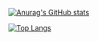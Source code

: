 [![Anurag's GitHub stats](https://github-readme-stats.vercel.app/api?username=terminalqz&count_private=true&theme=dracula)](https://github.com/anuraghazra/github-readme-stats)

[![Top Langs](https://github-readme-stats.vercel.app/api/top-langs/?username=terminalqz)](https://github.com/anuraghazra/github-readme-stats)
